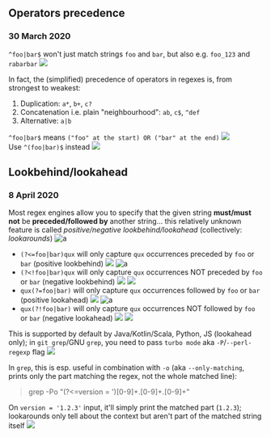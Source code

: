 ## Operators precedence
### 30 March 2020

`^foo|bar$` won't just match strings `foo` and `bar`, but also e.g. `foo_123` and `rabarbar` ![](fuggg)

In fact, the (simplified) precedence of operators in regexes is, from strongest to weakest:
1. Duplication: `a*`, `b+`, `c?`
2. Concatenation i.e. plain "neighbourhood": `ab`, `c$`, `^def`
3. Alternative: `a|b`

`^foo|bar$` means `("foo" at the start) OR ("bar" at the end)` ![](sad-spurdo) <br/>
Use `^(foo|bar)$` instead ![](bangbang)


## Lookbehind/lookahead
### 8 April 2020

Most regex engines allow you to specify that the given string **must/must not** be **preceded/followed by** another string... this relatively unknown feature is called _positive/negative lookbehind/lookahead_ (collectively: *lookarounds*) ![a](hmm)
* `(?<=foo|bar)qux` will only capture `qux` occurrences preceded by `foo` or `bar` (positive lookbehind) ![](arrow_left) ![a](thumbsup_all)
* `(?<!foo|bar)qux` will only capture `qux` occurrences NOT preceded by `foo` or `bar` (negative lookbehind) ![](arrow_left) ![](thumbsdown)
* `qux(?=foo|bar)` will only capture `qux` occurrences followed by `foo` or `bar` (positive lookahead) ![](arrow_right) ![a](thumbsup_all)
* `qux(?!foo|bar)` will only capture `qux` occurrences NOT followed by `foo` or `bar` (negative lookahead) ![](arrow_right) ![](thumbsdown)

This is supported by default by Java/Kotlin/Scala, Python, JS (lookahead only); in `git grep`/GNU `grep`, you need to pass `turbo mode` aka `-P`/`--perl-regexp` flag ![](camel)

In `grep`, this is esp. useful in combination with `-o` (aka `--only-matching`, prints only the part matching the regex, not the whole matched line):

> grep -Po "(?<=version = ')[0-9]+\.[0-9]+\.[0-9]+"


On `version = '1.2.3'` input, it'll simply print the matched part (`1.2.3`); lookarounds only tell about the context but aren't part of the matched string itself ![](hacker)
